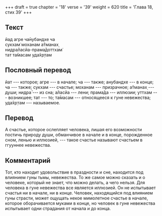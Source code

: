 +++
draft = true
chapter = '18'
verse = '39'
weight = 620
title = 'Глава 18, стих 39'
+++
## Текст

йад агре ча̄нубандхе ча  
сукхам̇ моханам а̄тманах̣  
нидра̄ласйа-прама̄доттхам̇  
тат та̄масам уда̄хр̣там

## Пословный перевод

йат --- которое; агре --- в начале; ча --- также; анубандхе --- в конце;
ча --- также; сукхам --- счастье; моханам --- призрачное; а̄тманах̣ ---
души; нидра̄ --- из сна; а̄ласйа --- лени; прама̄да --- иллюзии; уттхам ---
возникшее; тат --- то; та̄масам --- относящееся к гуне невежества;
уда̄хр̣там --- называемое.

## Перевод

А счастье, которое ослепляет человека, лишая его возможности постичь
природу души, обманчивое в начале и в конце, порожденное сном, ленью и
иллюзией, --- такое счастье называют счастьем в ггууннее невежества.

## Комментарий

Тот, кто находит удовольствие в праздности и сне, находится под влиянием
гуны тьмы, невежества. То же самое можно сказать и о человеке, который
не знает, что можно делать, а чего нельзя. Для человека в гуне
невежества все является иллюзией. Он не испытывает счастья ни в начале,
ни в конце. Человек, находящийся под влиянием гуны страсти, может
ощущать некое мимолетное счастье в начале, которое оборачивается муками
в конце, но человек в гуне невежества испытывает одни страдания от
начала и до конца.
